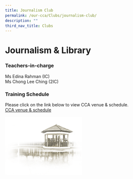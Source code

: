 ```yaml
---
title: Journalism Club
permalink: /our-cca/Clubs/journalism-club/
description: ""
third_nav_title: Clubs
---
```

# Journalism & Library

### Teachers-in-charge

Ms Edina Rahman (IC)   
Ms Chong Lee Ching (2IC)


### Training Schedule
Please click on the link below to view CCA venue & schedule.   
[CCA venue & schedule](/our-cca/cca/cca-venue-schedule/)

<img src="/images/pavilion.png" 
     style="width:50%">
